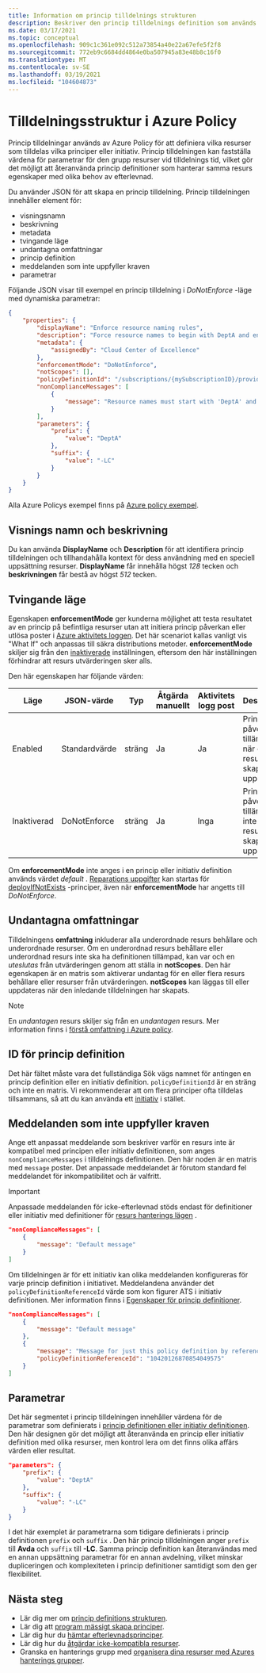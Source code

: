 ```yaml
---
title: Information om princip tilldelnings strukturen
description: Beskriver den princip tilldelnings definition som används av Azure Policy för att relatera princip definitioner och parametrar till resurser för utvärdering.
ms.date: 03/17/2021
ms.topic: conceptual
ms.openlocfilehash: 909c1c361e092c512a73854a40e22a67efe5f2f8
ms.sourcegitcommit: 772eb9c6684dd4864e0ba507945a83e48b8c16f0
ms.translationtype: MT
ms.contentlocale: sv-SE
ms.lasthandoff: 03/19/2021
ms.locfileid: "104604873"
---
```

# <a name="azure-policy-assignment-structure"></a>Tilldelningsstruktur i Azure Policy

Princip tilldelningar används av Azure Policy för att definiera vilka resurser som tilldelas vilka principer eller initiativ. Princip tilldelningen kan fastställa värdena för parametrar för den grupp resurser vid tilldelnings tid, vilket gör det möjligt att återanvända princip definitioner som hanterar samma resurs egenskaper med olika behov av efterlevnad.

Du använder JSON för att skapa en princip tilldelning. Princip tilldelningen innehåller element för:

- visningsnamn
- beskrivning
- metadata
- tvingande läge
- undantagna omfattningar
- princip definition
- meddelanden som inte uppfyller kraven
- parametrar

Följande JSON visar till exempel en princip tilldelning i _DoNotEnforce_ -läge med dynamiska parametrar:

```json
{
    "properties": {
        "displayName": "Enforce resource naming rules",
        "description": "Force resource names to begin with DeptA and end with -LC",
        "metadata": {
            "assignedBy": "Cloud Center of Excellence"
        },
        "enforcementMode": "DoNotEnforce",
        "notScopes": [],
        "policyDefinitionId": "/subscriptions/{mySubscriptionID}/providers/Microsoft.Authorization/policyDefinitions/ResourceNaming",
        "nonComplianceMessages": [
            {
                "message": "Resource names must start with 'DeptA' and end with '-LC'."
            }
        ],
        "parameters": {
            "prefix": {
                "value": "DeptA"
            },
            "suffix": {
                "value": "-LC"
            }
        }
    }
}
```

Alla Azure Policys exempel finns på [Azure policy exempel](../samples/index.md).

## <a name="display-name-and-description"></a>Visnings namn och beskrivning

Du kan använda **DisplayName** och **Description** för att identifiera princip tilldelningen och tillhandahålla kontext för dess användning med en speciell uppsättning resurser. **DisplayName** får innehålla högst _128_ tecken och **beskrivningen** får bestå av högst _512_ tecken.

## <a name="enforcement-mode"></a>Tvingande läge

Egenskapen **enforcementMode** ger kunderna möjlighet att testa resultatet av en princip på befintliga resurser utan att initiera princip påverkan eller utlösa poster i [Azure aktivitets loggen](../../../azure-monitor/essentials/platform-logs-overview.md). Det här scenariot kallas vanligt vis "What If" och anpassas till säkra distributions metoder. **enforcementMode** skiljer sig från den [inaktiverade](./effects.md#disabled) inställningen, eftersom den här inställningen förhindrar att resurs utvärderingen sker alls.

Den här egenskapen har följande värden:

|Läge |JSON-värde |Typ |Åtgärda manuellt |Aktivitets logg post |Description |
|-|-|-|-|-|-|
|Enabled |Standardvärde |sträng |Ja |Ja |Princip påverkan tillämpas när en resurs skapas eller uppdateras. |
|Inaktiverad |DoNotEnforce |sträng |Ja |Inga | Princip påverkan tillämpas inte när en resurs skapas eller uppdateras. |

Om **enforcementMode** inte anges i en princip eller initiativ definition används värdet _default_ . [Reparations uppgifter](../how-to/remediate-resources.md) kan startas för [deployIfNotExists](./effects.md#deployifnotexists) -principer, även när **enforcementMode** har angetts till _DoNotEnforce_.

## <a name="excluded-scopes"></a>Undantagna omfattningar

Tilldelningens **omfattning** inkluderar alla underordnade resurs behållare och underordnade resurser. Om en underordnad resurs behållare eller underordnad resurs inte ska ha definitionen tillämpad, kan var och en _uteslutas_ från utvärderingen genom att ställa in **notScopes**. Den här egenskapen är en matris som aktiverar undantag för en eller flera resurs behållare eller resurser från utvärderingen. **notScopes** kan läggas till eller uppdateras när den inledande tilldelningen har skapats.

> [!NOTE]
> En _undantagen_ resurs skiljer sig från en _undantagen_ resurs. Mer information finns i [förstå omfattning i Azure policy](./scope.md).

## <a name="policy-definition-id"></a>ID för princip definition

Det här fältet måste vara det fullständiga Sök vägs namnet för antingen en princip definition eller en initiativ definition.
`policyDefinitionId` är en sträng och inte en matris. Vi rekommenderar att om flera principer ofta tilldelas tillsammans, så att du kan använda ett [initiativ](./initiative-definition-structure.md) i stället.

## <a name="non-compliance-messages"></a>Meddelanden som inte uppfyller kraven

Ange ett anpassat meddelande som beskriver varför en resurs inte är kompatibel med principen eller initiativ definitionen, som anges `nonComplianceMessages` i tilldelnings definitionen. Den här noden är en matris med `message` poster. Det anpassade meddelandet är förutom standard fel meddelandet för inkompatibilitet och är valfritt.

> [!IMPORTANT]
> Anpassade meddelanden för icke-efterlevnad stöds endast för definitioner eller initiativ med definitioner för [resurs hanterings lägen](./definition-structure.md#resource-manager-modes) .

```json
"nonComplianceMessages": [
    {
        "message": "Default message"
    }
]
```

Om tilldelningen är för ett initiativ kan olika meddelanden konfigureras för varje princip definition i initiativet. Meddelandena använder det `policyDefinitionReferenceId` värde som kon figurer ATS i initiativ definitionen. Mer information finns i [Egenskaper för princip definitioner](./initiative-definition-structure.md#policy-definition-properties).

```json
"nonComplianceMessages": [
    {
        "message": "Default message"
    },
    {
        "message": "Message for just this policy definition by reference ID",
        "policyDefinitionReferenceId": "10420126870854049575"
    }
]
```

## <a name="parameters"></a>Parametrar

Det här segmentet i princip tilldelningen innehåller värdena för de parametrar som definierats i [princip definitionen eller initiativ definitionen](./definition-structure.md#parameters). Den här designen gör det möjligt att återanvända en princip eller initiativ definition med olika resurser, men kontrol lera om det finns olika affärs värden eller resultat.

```json
"parameters": {
    "prefix": {
        "value": "DeptA"
    },
    "suffix": {
        "value": "-LC"
    }
}
```

I det här exemplet är parametrarna som tidigare definierats i princip definitionen `prefix` och `suffix` . Den här princip tilldelningen anger `prefix` till **Avda** och `suffix` till **-LC**. Samma princip definition kan återanvändas med en annan uppsättning parametrar för en annan avdelning, vilket minskar dupliceringen och komplexiteten i princip definitioner samtidigt som den ger flexibilitet.

## <a name="next-steps"></a>Nästa steg

- Lär dig mer om [princip definitions strukturen](./definition-structure.md).
- Lär dig att [program mässigt skapa principer](../how-to/programmatically-create.md).
- Lär dig hur du [hämtar efterlevnadsprinciper](../how-to/get-compliance-data.md).
- Lär dig hur du [åtgärdar icke-kompatibla resurser](../how-to/remediate-resources.md).
- Granska en hanterings grupp med [organisera dina resurser med Azures hanterings grupper](../../management-groups/overview.md).
